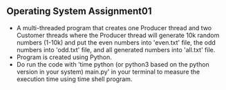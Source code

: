 ## Operating System Assignment01
+ A multi-threaded program that creates one Producer thread and two Customer threads where the Producer thread will generate 10k random numbers (1-10k) and put the even numbers into 'even.txt' file, the odd numbers into 'odd.txt' file, and all generated numbers into 'all.txt' file.
+ Program is created using Python.
+ Do run the code with 'time python (or python3 based on the python version in your system) main.py' in your terminal to measure the execution time using time shell program.
